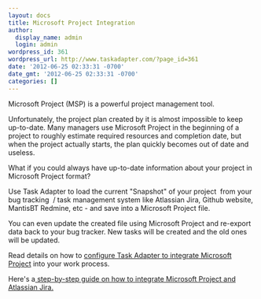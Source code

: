 ```yaml
---
layout: docs
title: Microsoft Project Integration
author:
  display_name: admin
  login: admin
wordpress_id: 361
wordpress_url: http://www.taskadapter.com/?page_id=361
date: '2012-06-25 02:33:31 -0700'
date_gmt: '2012-06-25 02:33:31 -0700'
categories: []
---
```

<p>Microsoft Project (MSP) is a powerful project management tool.</p>
<p>Unfortunately, the project plan created by it is almost impossible to keep up-to-date. Many managers use Microsoft Project in the beginning of a project to roughly estimate required resources and completion date, but when the project actually starts, the plan quickly becomes out of date and useless.</p>
<p>What if you could always have up-to-date information about your project in Microsoft Project format?</p>
<p>Use Task Adapter to load the current "Snapshot" of your project &nbsp;from your bug tracking &nbsp;/ task management system like Atlassian Jira, Github website, MantisBT Redmine, etc - and save into a Microsoft Project file.</p>
<p>You can even update the created file using Microsoft Project and re-export data back to your bug tracker. New tasks will be created and the old ones will be updated.</p>
<p>Read details on how to <a href="/user-guide/microsoft-project/">configure Task Adapter to integrate Microsoft Project</a> into your work process.</p>
<p>Here's a<a href="/user-guide/atlassian-jira/atlassian-jira-and-microsoft-project-integration-step-by-step-guide/"> step-by-step guide on how to integrate Microsoft Project and Atlassian Jira.</a></p>
